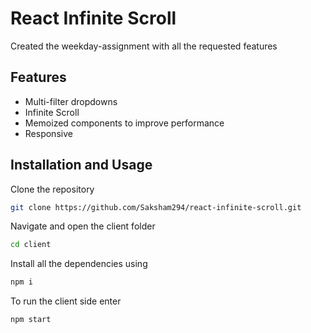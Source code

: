 # React Infinite Scroll
Created the weekday-assignment with all the requested features


## Features
- Multi-filter dropdowns
- Infinite Scroll
- Memoized components to improve performance
- Responsive



## Installation and Usage

Clone the repository

```bash
git clone https://github.com/Saksham294/react-infinite-scroll.git
```
Navigate and open the client folder
```bash
cd client
```
Install all the dependencies using 
```bash
npm i
```


To run the client side enter
```bash
npm start
```

